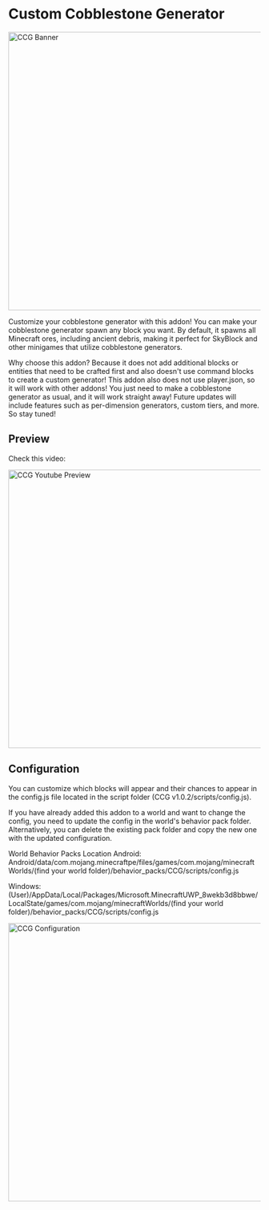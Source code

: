 # Custom Cobblestone Generator
<img alt="CCG Banner" src="https://media.forgecdn.net/attachments/description/1035052/description_65177dea-c866-433c-bfdd-d65c6e96d483.png" width="555"/>

Customize your cobblestone generator with this addon! You can make your cobblestone generator spawn any block you want. By default, it spawns all Minecraft ores, including ancient debris, making it perfect for SkyBlock and other minigames that utilize cobblestone generators.

Why choose this addon? Because it does not add additional blocks or entities that need to be crafted first and also doesn't use command blocks to create a custom generator! This addon also does not use player.json, so it will work with other addons! You just need to make a cobblestone generator as usual, and it will work straight away! Future updates will include features such as per-dimension generators, custom tiers, and more. So stay tuned!

## Preview
Check this video:

<a href="https://www.youtube.com/watch?v=sDB8kqgZz1w">
  <img alt="CCG Youtube Preview" src="https://github.com/HirziDevs/CCOG/assets/64255651/27df24cc-8caa-4bdd-9ab3-70005909921c" width="555"/>
</a>

## Configuration
You can customize which blocks will appear and their chances to appear in the config.js file located in the script folder (CCG v1.0.2/scripts/config.js).

If you have already added this addon to a world and want to change the config, you need to update the config in the world's behavior pack folder. Alternatively, you can delete the existing pack folder and copy the new one with the updated configuration.

World Behavior Packs Location
Android:
Android/data/com.mojang.minecraftpe/files/games/com.mojang/minecraftWorlds/(find your world folder)/behavior_packs/CCG/scripts/config.js

Windows:
(User)/AppData/Local/Packages/Microsoft.MinecraftUWP_8wekb3d8bbwe/LocalState/games/com.mojang/minecraftWorlds/(find your world folder)/behavior_packs/CCG/scripts/config.js

<img alt="CCG Configuration" src="https://media.forgecdn.net/attachments/description/1035052/description_b6b6e5de-15ef-40c3-bc09-2cd1d91acb82.png" width="555"/>
